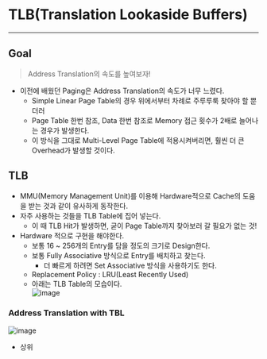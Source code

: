 # TLB(Translation Lookaside Buffers)
---
## Goal
> Address Translation의 속도를 높여보자!  

- 이전에 배웠던 Paging은 Address Translation의 속도가 너무 느렸다.
  - Simple Linear Page Table의 경우 위에서부터 차례로 주루루룩 찾아야 할 뿐더러
  - Page Table 한번 참조, Data 한번 참조로 Memory 접근 횟수가 2배로 늘어나는 경우가 발생한다.
  - 이 방식을 그대로 Multi-Level Page Table에 적용시켜버리면, 훨씬 더 큰 Overhead가 발생할 것이다.

## TLB
- MMU(Memory Management Unit)를 이용해 Hardware적으로 Cache의 도움을 받는 것과 같이 유사하게 동작한다.
- 자주 사용하는 것들을 TLB Table에 집어 넣는다.
  - 이 때 TLB Hit가 발생하면, 굳이 Page Table까지 찾아보러 갈 필요가 없는 것!
- Hardware 적으로 구현을 해야한다.
  - 보통 16 ~ 256개의 Entry를 담을 정도의 크기로 Design한다.
  - 보통 Fully Associative 방식으로 Entry를 배치하고 찾는다.
    - 더 빠르게 하려면 Set Associative 방식을 사용하기도 한다.
  - Replacement Policy : LRU(Least Recently Used)
  - 아래는 TLB Table의 모습이다.  
  ![image](https://user-images.githubusercontent.com/71700079/163198400-a8b800bd-834a-4725-bca1-b057b8e69174.png)  

### Address Translation with TBL  
![image](https://user-images.githubusercontent.com/71700079/163198506-985ac5ea-8be4-4b8b-9a20-4101678c534f.png)  

- 상위 

